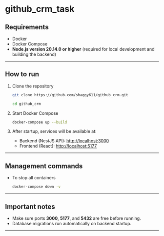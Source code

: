 # github_crm_task

## Requirements

- Docker  
- Docker Compose
- **Node.js version 20.14.0 or higher** (required for local development and building the backend)

---

## How to run

1. Clone the repository

    ```bash
    git clone https://github.com/shaggy611/github_crm.git
   
    cd github_crm
    ```

2. Start Docker Compose

    ```bash
    docker-compose up --build
    ```

3. After startup, services will be available at:

    - Backend (NestJS API): [http://localhost:3000](http://localhost:3000)  
    - Frontend (React): [http://localhost:5177](http://localhost:5177)

---

## Management commands

- To stop all containers

    ```bash
    docker-compose down -v
    ```

---

## Important notes

- Make sure ports **3000**, **5177**, and **5432** are free before running.  
- Database migrations run automatically on backend startup.

---
